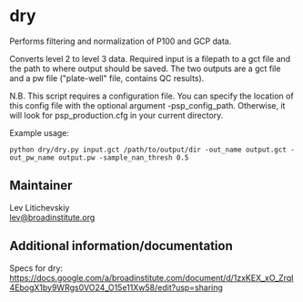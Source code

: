 dry
===========
Performs filtering and normalization of P100 and GCP data.

Converts level 2 to level 3 data. Required input is a filepath to a gct file
and the path to where output should be saved. The two outputs are a gct file
and a pw file ("plate-well" file, contains QC results).

N.B. This script requires a configuration file. You can specify the location 
of this config file with the optional argument -psp_config_path. Otherwise, 
it will look for psp_production.cfg in your current directory.

Example usage:
```
python dry/dry.py input.gct /path/to/output/dir -out_name output.gct -out_pw_name output.pw -sample_nan_thresh 0.5
```

Maintainer
----------
Lev Litichevskiy	
lev@broadinstitute.org

Additional information/documentation
----------
Specs for dry: https://docs.google.com/a/broadinstitute.com/document/d/1zxKEX_xO_ZrqI4EbogX1by9WRgs0VO24_O15e11Xw58/edit?usp=sharing
